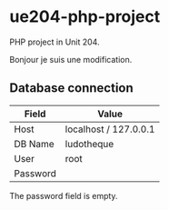 # ue204-php-project
PHP project in Unit 204.

Bonjour je suis une modification.

## Database connection

| Field    | Value                 |
|----------|-----------------------|
| Host     | localhost / 127.0.0.1 |
| DB Name  | ludotheque            |
| User     | root                  |
| Password |                       |

The password field is empty.
